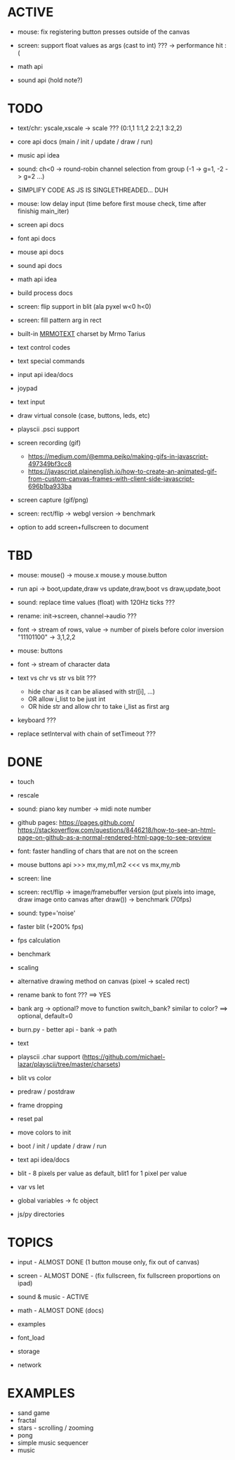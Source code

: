 # ACTIVE

- mouse: fix registering button presses outside of the canvas

- screen: support float values as args (cast to int) ??? -> performance hit :(

- math api

- sound api (hold note?)

# TODO

- text/chr: yscale,xscale -> scale ??? (0:1,1 1:1,2 2:2,1 3:2,2)

- core api docs (main / init / update / draw / run)

- music api idea
- sound: ch<0 -> round-robin channel selection from group (-1 -> g=1, -2 -> g=2 ...)

- SIMPLIFY CODE AS JS IS SINGLETHREADED... DUH
- mouse: low delay input (time before first mouse check, time after finishig main_iter)

- screen api docs
- font api docs
- mouse api docs
- sound api docs
- math api idea
- build process docs

- screen: flip support in blit (ala pyxel w<0 h<0)
- screen: fill pattern arg in rect

- built-in [MRMOTEXT](https://mrmotarius.itch.io/mrmotext) charset by Mrmo Tarius

- text control codes
- text special commands

- input api idea/docs
- joypad
- text input

- draw virtual console (case, buttons, leds, etc)

- playscii .psci support

- screen recording (gif)
  - https://medium.com/@emma.pejko/making-gifs-in-javascript-497349bf3cc8
  - https://javascript.plainenglish.io/how-to-create-an-animated-gif-from-custom-canvas-frames-with-client-side-javascript-696b1ba933ba
- screen capture (gif/png)

- screen: rect/flip -> webgl version -> benchmark

- option to add screen+fullscreen to document

# TBD

- mouse: mouse() -> mouse.x mouse.y mouse.button

- run api -> boot,update,draw vs update,draw,boot vs draw,update,boot

- sound: replace time values (float) with 120Hz ticks ???
- rename: init->screen, channel->audio ???

- font -> stream of rows, value -> number of pixels before color inversion "11101100" -> 3,1,2,2
- mouse: buttons
- font -> stream of character data
- text vs chr vs str vs blit ???
  - hide char as it can be aliased with str([i], ...)
  - OR allow i_list to be just int
  - OR hide str and allow chr to take i_list as first arg
- keyboard ???
- replace setInterval with chain of setTimeout ???

# DONE

- touch
- rescale
- sound: piano key number -> midi note number
- github pages: https://pages.github.com/  https://stackoverflow.com/questions/8446218/how-to-see-an-html-page-on-github-as-a-normal-rendered-html-page-to-see-preview
- font: faster handling of chars that are not on the screen
- mouse buttons api >>> mx,my,m1,m2 <<< vs mx,my,mb
- screen: line
- screen: rect/flip -> image/framebuffer version (put pixels into image, draw image onto canvas after draw()) -> benchmark (70fps)
- sound: type='noise'
- faster blit (+200% fps)
- fps calculation
- benchmark
- scaling
- alternative drawing method on canvas (pixel -> scaled rect)
- rename bank to font ??? ==> YES
- bank arg -> optional? move to function switch_bank? similar to color? ==> optional, default=0
- burn.py - better api -  bank -> path
- text
- playscii .char support (https://github.com/michael-lazar/playscii/tree/master/charsets)
- blit vs color

- predraw / postdraw
- frame dropping
- reset pal
- move colors to init
- boot / init / update / draw / run
- text api idea/docs
- blit - 8 pixels per value as default, blit1 for 1 pixel per value
- var vs let
- global variables -> fc object
- js/py directories


# TOPICS

- input - ALMOST DONE (1 button mouse only, fix out of canvas)
- screen - ALMOST DONE - (fix fullscreen, fix fullscreen proportions on ipad)
- sound & music - ACTIVE
- math - ALMOST DONE (docs)
- examples

- font_load
- storage
- network

# EXAMPLES

- sand game
- fractal
- stars - scrolling / zooming
- pong
- simple music sequencer
- music
